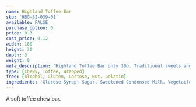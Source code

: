 ```yaml
---
name: Highland Toffee Bar
sku: 'HBG-SI-039-01'
available: FALSE
purchase_option: 0
price: 0.3
cost_price: 0.12
width: 180
height: 30
depth: 3
weight: 0
meta_description: 'Highland Toffee Bar only 30p. Traditional sweets and more at Humbugs Confectionery Store. Specialists in satisfying your sweet tooth!'
type: [Chewy, Toffee, Wrapped]
free: [Alcohol, Gluten, Lactose, Nut, Gelatin]
ingredients: 'Glucose Syrup, Sugar, Sweetened Condensed Milk, Vegetable Oil, Salt, Flavouring'
---
```

A soft toffee chew bar.
